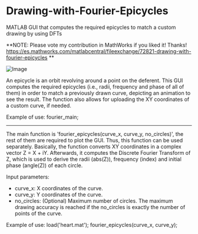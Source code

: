 # Drawing-with-Fourier-Epicycles
MATLAB GUI that computes the required epicycles to match a custom drawing by using DFTs

**NOTE: Please vote my contribution in MathWorks if you liked it! Thanks!
https://es.mathworks.com/matlabcentral/fileexchange/72821-drawing-with-fourier-epicycles
**

![Image](https://es.mathworks.com/matlabcentral/mlc-downloads/downloads/c504760e-4d92-452b-8c57-501e408f5b55/a9a8b935-5bd0-4baf-93f4-66c1b50c2729/images/screenshot.png)

An epicycle is an orbit revolving around a point on the deferent. This GUI computes the required epicycles (i.e., radii, frequency and phase of all of them) in order to match a previously drawn curve, depicting an animation to see the result. The function also allows for uploading the XY coordinates of a custom curve, if needed.

Example of use:
fourier_main;

--------------------------------------------------------------------------------------------------------
The main function is 'fourier_epicycles(curve_x, curve_y, no_circles)', the rest of them are required to plot the GUI. Thus, this function can be used separately. Basically, the function converts XY coordinates in a complex vector Z = X + iY. Afterwards, it computes the Discrete Fourier Transform of Z, which is used to derive the radii (abs(Z)), frequency (index) and initial phase (angle(Z)) of each circle.

Input parameters:
- curve_x: X coordinates of the curve.
- curve_y: Y coordinates of the curve.
- no_circles: (Optional) Maximum number of circles. The maximum drawing accuracy is reached if the no_circles is exactly the number of points of the curve.

Example of use:
load('heart.mat'); fourier_epicycles(curve_x, curve_y);
